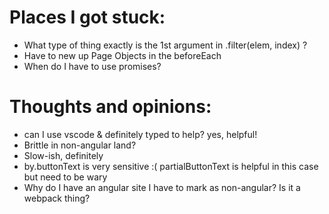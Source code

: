 # Places I got stuck:
- What type of thing exactly is the 1st argument in .filter(elem, index) ? 
- Have to new up Page Objects in the beforeEach
- When do I have to use promises?

# Thoughts and opinions:
- can I use vscode & definitely typed to help? yes, helpful!
- Brittle in non-angular land? 
- Slow-ish, definitely
- by.buttonText is very sensitive :( partialButtonText is helpful in this case but need to be wary
- Why do I have an angular site I have to mark as non-angular? Is it a webpack thing?
